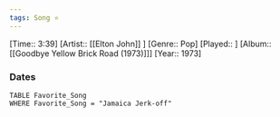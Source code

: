```yaml
---
tags: Song ⭐ 
---
```

[Time:: 3:39]
[Artist:: [[Elton John]] ]
[Genre:: Pop]
[Played:: ]
[Album:: [[Goodbye Yellow Brick Road (1973)]]]
[Year:: 1973]
### Dates
````dataview
TABLE Favorite_Song
WHERE Favorite_Song = "Jamaica Jerk-off"
````